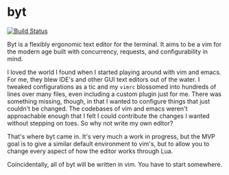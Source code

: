 # byt

[![Build Status](https://travis-ci.org/cfoust/byt.svg?branch=master)](https://travis-ci.org/cfoust/byt)

Byt is a flexibly ergonomic text editor for the terminal. It aims to be a vim for the modern age built with concurrency, requests, and configurability in mind.

I loved the world I found when I started playing around with vim and emacs. For me, they blew IDE's and other GUI text editors out of the water. I tweaked configurations as a tic and my `vimrc` blossomed into hundreds of lines over many files, even including a custom plugin just for me. There was something missing, though, in that I wanted to configure things that just couldn't be changed. The codebases of vim and emacs weren't approachable enough that I felt I could contribute the changes I wanted without stepping on toes. So why not write my own editor?

That's where byt came in. It's very much a work in progress, but the MVP goal is to give a similar default environment to vim's, but to allow you to change every aspect of how the editor works through Lua.

Coincidentally, all of byt will be written in vim. You have to start somewhere.
